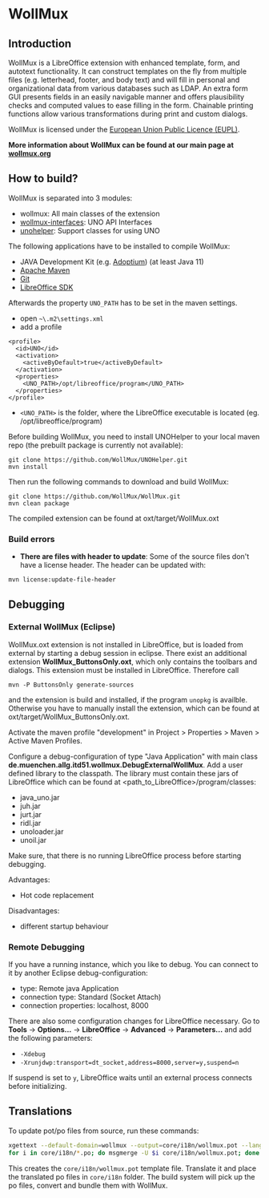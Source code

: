 # WollMux

## Introduction
WollMux is a LibreOffice extension with enhanced template, form, and autotext functionality. It can construct templates on the fly from multiple files (e.g. letterhead, footer, and body text) and will fill in personal and organizational data from various databases such as LDAP. An extra form GUI presents fields in an easily navigable manner and offers plausibility checks and computed values to ease filling in the form. Chainable printing functions allow various transformations during print and custom dialogs.

WollMux is licensed under the [European Union Public Licence (EUPL)](https://joinup.ec.europa.eu/licence/european-union-public-licence-version-11-or-later-eupl).

**More information about WollMux can be found at our main page at [wollmux.org](https://wollmux.org/)**

## How to build?
WollMux is separated into 3 modules:
* wollmux: All main classes of the extension
* [wollmux-interfaces](idl/): UNO API Interfaces
* [unohelper](https://github.com/WollMux/UNOHelper): Support classes for using UNO

The following applications have to be installed to compile WollMux:
* JAVA Development Kit (e.g. [Adoptium](https://adoptium.net)) (at least Java 11)
* [Apache Maven](https://maven.apache.org/download.cgi)
* [Git](http://git-scm.com/downloads/)
* [LibreOffice SDK](https://api.libreoffice.org/docs/install.html)

Afterwards the property `UNO_PATH` has to be set in the maven settings.
* open `~\.m2\settings.xml`
* add a profile

```
<profile>
  <id>UNO</id>
  <activation>
    <activeByDefault>true</activeByDefault>
  </activation>
  <properties>
    <UNO_PATH>/opt/libreoffice/program</UNO_PATH>
  </properties>
</profile>
```
* `<UNO_PATH>` is the folder, where the LibreOffice executable is located (eg. /opt/libreoffice/program)

Before building WollMux, you need to install UNOHelper to your local maven repo (the prebuilt package is currently not available):

```
git clone https://github.com/WollMux/UNOHelper.git
mvn install
```

Then run the following commands to download and build WollMux:

```
git clone https://github.com/WollMux/WollMux.git
mvn clean package
```

The compiled extension can be found at oxt/target/WollMux.oxt

### Build errors
* **There are files with header to update**: Some of the source files don't have a license header. The header can be updated with:

```
mvn license:update-file-header
```

## Debugging
### External WollMux (Eclipse)
WollMux.oxt extension is not installed in LibreOffice, but is loaded from external by starting a debug session in eclipse. There exist an additional extension **WollMux_ButtonsOnly.oxt**, which only contains the toolbars and dialogs. This extension must be installed in LibreOffice. Therefore call

```
mvn -P ButtonsOnly generate-sources
```

and the extension is build and installed, if the program `unopkg` is availble. Otherwise you have to manually install the extension, which can be found at oxt/target/WollMux_ButtonsOnly.oxt.

Activate the maven profile "development" in Project > Properties > Maven > Active Maven Profiles.

Configure a debug-configuration of type "Java Application" with main class **de.muenchen.allg.itd51.wollmux.DebugExternalWollMux**. Add a user defined library to the classpath. The library must contain these jars of LibreOffice which can be found at <path_to_LibreOffice>/program/classes:
* java_uno.jar
* juh.jar
* jurt.jar
* ridl.jar
* unoloader.jar
* unoil.jar

Make sure, that there is no running LibreOffice process before starting debugging.

Advantages:
* Hot code replacement

Disadvantages:
* different startup behaviour

### Remote Debugging
If you have a running instance, which you like to debug. You can connect to it by another Eclipse debug-configuration:
* type: Remote java Application
* connection type: Standard (Socket Attach)
* connection properties: localhost, 8000

There are also some configuration changes for LibreOffice necessary. Go to **Tools** &rarr; **Options...** &rarr; **LibreOffice** &rarr; **Advanced** &rarr; **Parameters...** and add the following parameters:
* `-Xdebug`
* `-Xrunjdwp:transport=dt_socket,address=8000,server=y,suspend=n`

If suspend is set to `y`, LibreOffice waits until an external process connects before initializing.

## Translations

To update pot/po files from source, run these commands:

```bash
xgettext --default-domain=wollmux --output=core/i18n/wollmux.pot --language=java --from-code=UTF-8 --keyword --keyword=m $(find . -name "*.java")
for i in core/i18n/*.po; do msgmerge -U $i core/i18n/wollmux.pot; done
```

This creates the `core/i18n/wollmux.pot` template file. Translate it and place the translated po files in `core/i18n` folder. The build system will pick up the po files, convert and bundle them with WollMux.
